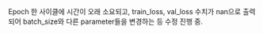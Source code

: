 Epoch 한 사이클에 시간이 오래 소요되고, train_loss, val_loss 수치가 nan으로 출력되어
batch_size와 다른 parameter들을 변경하는 등 수정 진행 중.
